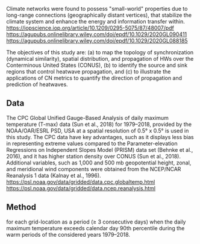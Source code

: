 Climate networks were found to possess "small-world" properties due to long-range connections (geographically distant vertices), that stabilize the climate system and enhance the energy and information transfer within.
https://iopscience.iop.org/article/10.1209/0295-5075/87/48007/pdf
https://agupubs.onlinelibrary.wiley.com/doi/epdf/10.1029/2020GL090411
https://agupubs.onlinelibrary.wiley.com/doi/epdf/10.1029/2020GL088185

The objectives of this study are: (a) to map the topology of synchronization (dynamical similarity), spatial distribution, and propagation of HWs over the Conterminous United States (CONUS), (b) to identify the source and sink regions that control heatwave propagation, and (c) to illustrate the applications of CN metrics to quantify the direction of propagation and prediction of heatwaves.

## Data
The CPC Global Unified Gauge-Based Analysis of daily maximum temperature (T-max) data (Sun et al., 2018) for 1979–2018, provided by the NOAA/OAR/ESRL PSD, USA at a spatial resolution of 0.5° x 0.5° is used in this study. The CPC data have key advantages, such as it displays less bias in representing extreme values compared to the Parameter-elevation Regressions on Independent Slopes Model (PRISM) data set (Behnke et al., 2016), and it has higher station density over CONUS (Sun et al., 2018). Additional variables, such as 1,000 and 500 mb geopotential height, zonal, and meridional wind components were obtained from the NCEP/NCAR Reanalysis 1 data (Kalnay et al., 1996).
https://psl.noaa.gov/data/gridded/data.cpc.globaltemp.html
https://psl.noaa.gov/data/gridded/data.ncep.reanalysis.html

## Method
for each grid-location as a period ($\ge$ 3 consecutive days) when the daily maximum temperature exceeds calendar day 90th percentile during the warm periods of the considered years 1979–2018.